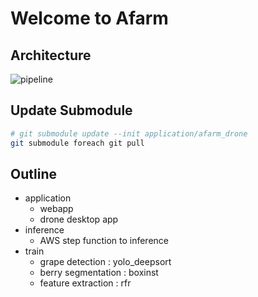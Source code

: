 # Welcome to Afarm

## Architecture

![pipeline](https://user-images.githubusercontent.com/79500842/170234815-8815fe5c-c7b0-4a02-8207-997c8df81dc0.jpg)

## Update Submodule

```bash
# git submodule update --init application/afarm_drone
git submodule foreach git pull
```

## Outline

- application
  - webapp
  - drone desktop app
- inference
  - AWS step function to inference
- train
  - grape detection : yolo_deepsort
  - berry segmentation : boxinst
  - feature extraction : rfr

